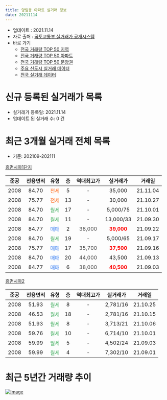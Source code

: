 ```yaml
---
title: 양림동 아파트 실거래 정보
date: 20211114
---
```


* 업데이트 : 2021.11.14
* 자료 출처 : [국토교통부 실거래가 공개시스템](http://rt.molit.go.kr)
* 바로 가기
    * [전국 거래량 TOP 50 지역](https://apt-info.github.io/apt-trade-info/tr)
    * [전국 거래량 TOP 50 아파트](https://apt-info.github.io/apt-trade-info/ta)
    * [전국 거래량 TOP 50 분양권](https://apt-info.github.io/apt-trade-info/tb)
    * [주요 신도시 실거래 데이터](https://apt-info.github.io/apt-trade-info/newtown)
    * [전국 실거래 데이터](https://apt-info.github.io/apt-trade-info/all)



<script async src="https://pagead2.googlesyndication.com/pagead/js/adsbygoogle.js"></script>
<!-- 기본광고 -->
<ins class="adsbygoogle"
     style="display:block"
     data-ad-client="ca-pub-1142216861245946"
     data-ad-slot="4805727019"
     data-ad-format="auto"
     data-full-width-responsive="true"></ins>
<script>
     (adsbygoogle = window.adsbygoogle || []).push({});
</script>


# 신규 등록된 실거래가 목록

* 실거래가 등록일: 2021.11.14
* 업데이트 된 실거래 수: 0 건




<script async src="https://pagead2.googlesyndication.com/pagead/js/adsbygoogle.js"></script>
<!-- 기본광고 -->
<ins class="adsbygoogle"
     style="display:block"
     data-ad-client="ca-pub-1142216861245946"
     data-ad-slot="4805727019"
     data-ad-format="auto"
     data-full-width-responsive="true"></ins>
<script>
     (adsbygoogle = window.adsbygoogle || []).push({});
</script>


# 최근 3개월 실거래 전체 목록
* 기준: 202109-202111


[휴먼시아1단지](https://search.naver.com/search.naver?query=%ED%9C%B4%EB%A8%BC%EC%8B%9C%EC%95%841%EB%8B%A8%EC%A7%80)

|준공|전용면적|유형|층|역대최고가|실거래가|거래일|
|:---:|:---:|:---:|:---:|:---:|:---:|:---:|
|2008|84.70|<span style="color:#FF5A00">전세</span>|5|<span style="color:#444444">-</span>|35,000|21.11.04|
|2008|75.77|<span style="color:#FF5A00">전세</span>|13|<span style="color:#444444">-</span>|30,000|21.10.27|
|2008|84.70|<span style="color:#34A853">월세</span>|17|<span style="color:#444444">-</span>|5,000/75|21.10.01|
|2008|84.70|<span style="color:#34A853">월세</span>|11|<span style="color:#444444">-</span>|13,000/33|21.09.30|
|2008|84.77|<span style="color:#4285F3">매매</span>|2|<span style="color:#444444">38,000</span>|<b><span style="color:#FF0000">39,000</span></b>|21.09.22|
|2008|84.70|<span style="color:#34A853">월세</span>|19|<span style="color:#444444">-</span>|5,000/65|21.09.17|
|2008|75.77|<span style="color:#4285F3">매매</span>|17|<span style="color:#444444">35,700</span>|<b><span style="color:#FF0000">37,500</span></b>|21.09.16|
|2008|84.70|<span style="color:#4285F3">매매</span>|20|<span style="color:#444444">44,000</span>|43,500|21.09.13|
|2008|84.77|<span style="color:#4285F3">매매</span>|6|<span style="color:#444444">38,000</span>|<b><span style="color:#FF0000">40,500</span></b>|21.09.03|

[휴먼시아2](https://search.naver.com/search.naver?query=%ED%9C%B4%EB%A8%BC%EC%8B%9C%EC%95%842)

|준공|전용면적|유형|층|역대최고가|실거래가|거래일|
|:---:|:---:|:---:|:---:|:---:|:---:|:---:|
|2008|51.93|<span style="color:#34A853">월세</span>|8|<span style="color:#444444">-</span>|2,781/16|21.10.25|
|2008|46.53|<span style="color:#34A853">월세</span>|18|<span style="color:#444444">-</span>|2,781/16|21.10.15|
|2008|51.93|<span style="color:#34A853">월세</span>|8|<span style="color:#444444">-</span>|3,713/21|21.10.06|
|2008|59.76|<span style="color:#34A853">월세</span>|10|<span style="color:#444444">-</span>|6,714/10|21.10.01|
|2008|59.99|<span style="color:#34A853">월세</span>|5|<span style="color:#444444">-</span>|4,502/24|21.09.03|
|2008|59.99|<span style="color:#34A853">월세</span>|4|<span style="color:#444444">-</span>|7,302/10|21.09.01|



<script async src="https://pagead2.googlesyndication.com/pagead/js/adsbygoogle.js"></script>
<!-- 기본광고 -->
<ins class="adsbygoogle"
     style="display:block"
     data-ad-client="ca-pub-1142216861245946"
     data-ad-slot="4805727019"
     data-ad-format="auto"
     data-full-width-responsive="true"></ins>
<script>
     (adsbygoogle = window.adsbygoogle || []).push({});
</script>


# 최근 5년간 거래량 추이


<div style="width:100%;">
    <canvas id="deal_progress" height="200"></canvas>
</div>

<script>
new Chart(document.getElementById("deal_progress"), {
    type: 'line',
    data: {
        labels: ['16.01','16.02','16.03','16.04','16.05','16.06','16.07','16.08','16.09','16.10','16.11','16.12','17.01','17.02','17.03','17.04','17.05','17.06','17.07','17.08','17.09','17.10','17.11','17.12','18.01','18.02','18.03','18.04','18.05','18.06','18.07','18.08','18.09','18.10','18.11','18.12','19.01','19.02','19.03','19.04','19.05','19.06','19.07','19.08','19.09','19.10','19.11','19.12','20.01','20.02','20.03','20.04','20.05','20.06','20.07','20.08','20.09','20.10','20.11','20.12','21.01','21.02','21.03','21.04','21.05','21.06','21.07','21.08','21.09','21.10','21.11'],
        datasets: [{
            label: '매매/분양권',
            data: [6,4,9,2,3,3,5,4,8,11,6,4,5,7,6,5,11,2,3,6,6,6,4,3,5,5,9,3,3,2,4,5,4,5,1,3,3,2,3,5,9,5,1,2,4,9,3,3,6,7,3,5,2,7,3,5,3,3,10,3,2,1,2,6,2,2,2,4,4,0,0],
            borderColor: "rgba(66, 133, 243, 1)",
            backgroundColor: "rgba(66, 133, 243, 0.05)",
            borderWidth: 1,
            pointRadius: 0,
            fill: false,
            lineTension: 0
        },{
            label: '전/월세',
            data: [4,8,4,5,0,6,17,8,1,2,4,7,7,4,8,2,6,9,1,2,3,2,2,1,3,1,3,4,1,1,22,6,4,2,7,5,3,7,7,1,4,2,7,7,2,7,1,8,3,6,4,4,2,2,8,6,6,2,4,7,4,2,4,4,5,9,3,9,4,6,1],
            borderColor: "rgba(255, 90, 0, 1)",
            backgroundColor: "rgba(255, 90, 0, 0.05)",
            borderWidth: 1,
            pointRadius: 0,
            fill: false,
            lineTension: 0
        },{
            label: '합계',
            data: [10,12,13,7,3,9,22,12,9,13,10,11,12,11,14,7,17,11,4,8,9,8,6,4,8,6,12,7,4,3,26,11,8,7,8,8,6,9,10,6,13,7,8,9,6,16,4,11,9,13,7,9,4,9,11,11,9,5,14,10,6,3,6,10,7,11,5,13,8,6,1],
            borderColor: "rgba(0, 0, 0, 1)",
            backgroundColor: "rgba(0, 0, 0, 0.03)",
            borderWidth: 0.1,
            pointRadius: 0,
            fill: true,
            lineTension: 0
        }
        ]
    },
    options: {
        responsive: true,
        title: {
            display: false
        },
        tooltips: {
            mode: 'index',
            intersect: false
        },
        hover: {
            mode: 'nearest',
            intersect: true
        },
        scales: {
            xAxes: [{
                display: true,
                scaleLabel: {
                    display: true,
                    labelString: '년/월'
                }
            }],
            yAxes: [{
                display: true,
                ticks: {
                    suggestedMin: 0,
                },
                scaleLabel: {
                    display: true,
                    labelString: '실거래 수'
                }
            }]
        }
    }
});

</script>


[![image](https://apt-info.github.io/images/2020-01-03-apt-trade-info/1024x500.png)](https://play.google.com/store/apps/details?id=com.aptinfo.apttradeinfo)

